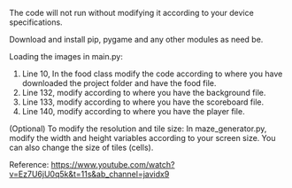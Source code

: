 The code will not run without modifying it according to your device specifications.

Download and install pip, pygame and any other modules as need be.

Loading the images in main.py:
1. Line 10, In the food class modify the code according to where you have downloaded the project folder and have the food file.
2. Line 132, modify according to where you have the background file.
3. Line 133, modify according to where you have the scoreboard file.
4. Line 140, modify according to where you have the player file.

(Optional) To modify the resolution and tile size:
In maze_generator.py, modify the width and height variables according to your screen size.
You can also change the size of tiles (cells).

Reference:
https://www.youtube.com/watch?v=Ez7U6jU0q5k&t=11s&ab_channel=javidx9

